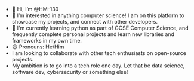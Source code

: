 - 👋 Hi, I’m @HM-130
- 👀 I’m interested in anything computer science! I am on this platform to showcase my projects, and connect with other developers.
- 🌱 I'm currently learning python as part of GCSE Computer Science, and frequently complete personal projects and learn new libraries and frameworks in my own time.
- 😄 Pronouns: He/Him
- I am looking to collaborate with other tech enthusiasts on open-source projects.
- My ambition is to go into a tech role one day. Let that be data science, software dev, cybersecurity or something else!

<!---
HM-130/HM-130 is a ✨ special ✨ repository because its `README.md` (this file) appears on your GitHub profile.
You can click the Preview link to take a look at your changes.
--->
